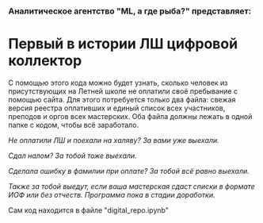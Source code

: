 ### Аналитическое агентство "ML, а где рыба?" представляет:

# Первый в истории ЛШ цифровой коллектор 

С помощью этого кода можно будет узнать, сколько человек из присутствующих на Летней школе не оплатили своё пребывание с помощью сайта. Для этого потребуется только два файла: свежая версия реестра оплативших и единый список всех участников, преподов и оргов всех мастерских. Оба файла должны лежать в одной папке с кодом, чтобы всё заработало.

*Не оплатили ЛШ и поехали на халяву? За вами уже выехали.*

*Сдал налом? За тобой тоже выехали.*

*Сделала ошибку в фамилии при оплате? За тобой всё равно выехали.*

*Также за тобой выедут, если ваша мастерская сдаст списки в формате ИОФ или без отчеств. Программа пока в стадии доработки.*

Сам код находится в файле "digital_repo.ipynb"
